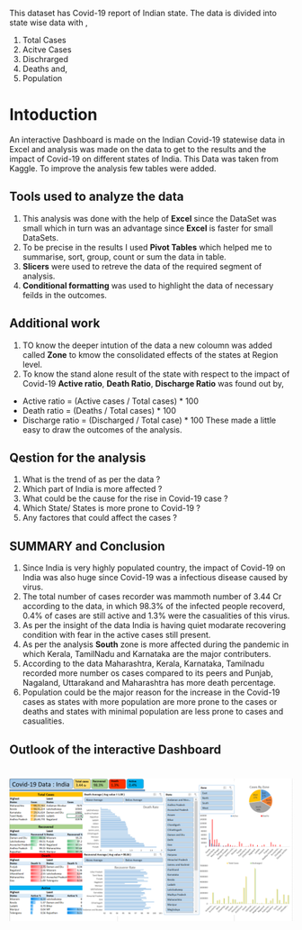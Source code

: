 This dataset has Covid-19 report of Indian state. The data is divided into state wise data with ,
1. Total Cases
2. Acitve Cases
3. Dischrarged
4. Deaths and,
5. Population 

# Intoduction
An interactive Dashboard is made on the Indian Covid-19 statewise data in Excel and analysis was made on the data to get to the results and the impact of Covid-19 on different states of India. This Data was taken from Kaggle. To improve the analysis few tables were added.

## Tools used to analyze the data
1. This analysis was done with the help of **Excel** since the DataSet was small which in turn was an advantage since **Excel** is faster for   small DataSets.
2. To be precise in the results I used **Pivot Tables** which helped me to summarise, sort, group, count or sum the data in table.
3. **Slicers** were used to retreve the data of the required segment of analysis.
4. **Conditional formatting** was used to highlight the data of necessary feilds in the outcomes.

## Additional work 
1. TO know the deeper intution of the data a new coloumn was added called **Zone** to kmow the consolidated effects of the states at Region level.
2. To know the stand alone result of the state with respect to the impact of Covid-19 **Active ratio**, **Death Ratio**, **Discharge Ratio** was found out by, 
- Active ratio = (Active cases / Total cases) * 100
- Death ratio = (Deaths / Total cases) * 100
- Discharge ratio = (Discharged / Total case) * 100
These made a little easy to draw the outcomes of the analysis.

## Qestion for the analysis 
1. What is the trend of as per the data ?
2. Which part of India is more affected ?
3. What could be the cause for the rise in Covid-19 case ?
4. Which State/ States is more prone to Covid-19 ?
5. Any factores that could affect the cases ?

## SUMMARY and Conclusion

1. Since India is very highly populated country, the impact of Covid-19 on India was also huge since Covid-19 was a infectious disease caused by virus.
2. The total number of cases recorder was mammoth number of 3.44 Cr according to the data, in which 98.3% of the infected people recoverd, 0.4% of cases are still active and 1.3% were the casualities of this virus.
3. As per the insight of the data India is having quiet modarate recovering condition with fear in the active cases still present.
4. As per the analysis **South** zone is more affected during the pandemic in which Kerala, TamilNadu and Karnataka are the major contributers.
5. According to the data Maharashtra, Kerala, Karnataka, Tamilnadu recorded more number os cases compared to its peers and Punjab, Nagaland, Uttarakand and Maharashtra has more death percentage. 
6. Population could be the major reason for the increase in the Covid-19 cases as states with more population are more prone to the cases or deaths and states with minimal population are less prone to cases and casualities.

## Outlook of the interactive Dashboard
![](Screenshot.png)
=======